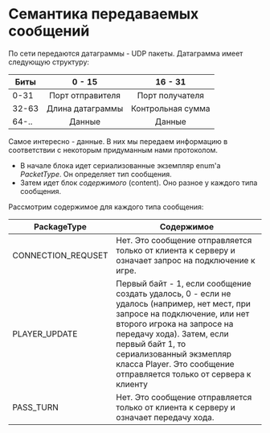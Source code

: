 # Семантика передаваемых сообщений
По сети передаются датаграммы - UDP пакеты. Датаграмма имеет
следующую структуру:

| Биты | 0 - 15             | 16 - 31           |
| ---- |  :-----:           | :-------:         |
| 0-31 | Порт отправителя   | Порт получателя   |
| 32-63| Длина датаграммы   | Контрольная сумма |
| 64-..| Данные             | Данные          |

Самое интересно - данные. В них мы передаем информацию в соответствии с некоторым придуманным нами протоколом. 
* В начале блока идет сериализованные экземпляр enum'а *PacketType*. Он определяет тип сообщения.
* Затем идет блок *содержимого* (content). Оно разное у каждого типа сообщения.

Рассмотрим содержимое для каждого типа сообщения:

| PackageType | Содержимое |
| --          | --         |
| CONNECTION_REQUSET |  Нет. Это сообщение отправляется только от клиента к серверу и означает запрос на подключение к игре. |
| PLAYER_UPDATE | Первый байт - 1, если сообщение создать удалось, 0 - если не удалось (например, нет мест, при запросе на подключение, или нет второго игрока на запросе на передачу хода). Затем, если первый байт 1, то сериализованный экзмепляр класса Player. Это сообщение отправляется только от сервера к клиенту|
| PASS_TURN | Нет. Это сообщение отправляется только от клиента к серверу и означает передачу хода. |
